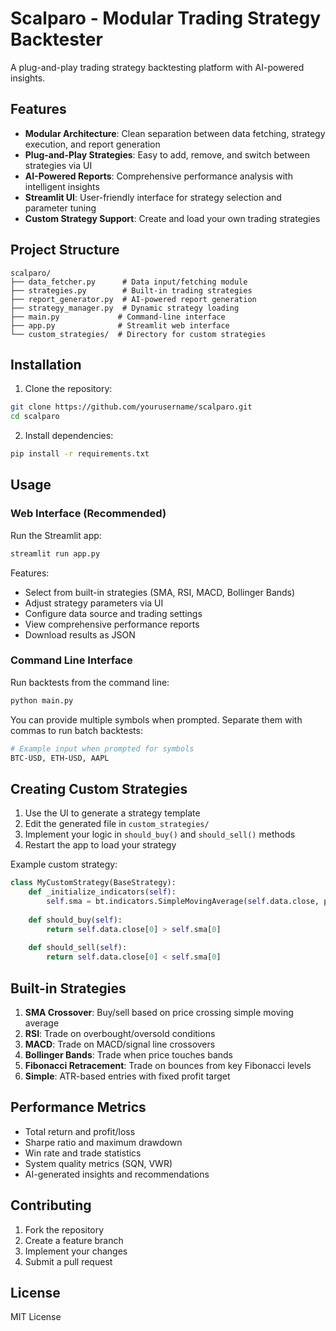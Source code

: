 # Scalparo - Modular Trading Strategy Backtester

A plug-and-play trading strategy backtesting platform with AI-powered insights.

## Features

- **Modular Architecture**: Clean separation between data fetching, strategy execution, and report generation
- **Plug-and-Play Strategies**: Easy to add, remove, and switch between strategies via UI
- **AI-Powered Reports**: Comprehensive performance analysis with intelligent insights
- **Streamlit UI**: User-friendly interface for strategy selection and parameter tuning
- **Custom Strategy Support**: Create and load your own trading strategies

## Project Structure

```
scalparo/
├── data_fetcher.py      # Data input/fetching module
├── strategies.py        # Built-in trading strategies
├── report_generator.py  # AI-powered report generation
├── strategy_manager.py  # Dynamic strategy loading
├── main.py             # Command-line interface
├── app.py              # Streamlit web interface
└── custom_strategies/  # Directory for custom strategies
```

## Installation

1. Clone the repository:
```bash
git clone https://github.com/yourusername/scalparo.git
cd scalparo
```

2. Install dependencies:
```bash
pip install -r requirements.txt
```

## Usage

### Web Interface (Recommended)

Run the Streamlit app:
```bash
streamlit run app.py
```

Features:
- Select from built-in strategies (SMA, RSI, MACD, Bollinger Bands)
- Adjust strategy parameters via UI
- Configure data source and trading settings
- View comprehensive performance reports
- Download results as JSON

### Command Line Interface

Run backtests from the command line:
```bash
python main.py
```
You can provide multiple symbols when prompted. Separate them with commas to run
batch backtests:
```bash
# Example input when prompted for symbols
BTC-USD, ETH-USD, AAPL
```

## Creating Custom Strategies

1. Use the UI to generate a strategy template
2. Edit the generated file in `custom_strategies/`
3. Implement your logic in `should_buy()` and `should_sell()` methods
4. Restart the app to load your strategy

Example custom strategy:
```python
class MyCustomStrategy(BaseStrategy):
    def _initialize_indicators(self):
        self.sma = bt.indicators.SimpleMovingAverage(self.data.close, period=20)
    
    def should_buy(self):
        return self.data.close[0] > self.sma[0]
    
    def should_sell(self):
        return self.data.close[0] < self.sma[0]
```

## Built-in Strategies

1. **SMA Crossover**: Buy/sell based on price crossing simple moving average
2. **RSI**: Trade on overbought/oversold conditions
3. **MACD**: Trade on MACD/signal line crossovers
4. **Bollinger Bands**: Trade when price touches bands
5. **Fibonacci Retracement**: Trade on bounces from key Fibonacci levels
6. **Simple**: ATR-based entries with fixed profit target

## Performance Metrics

- Total return and profit/loss
- Sharpe ratio and maximum drawdown
- Win rate and trade statistics
- System quality metrics (SQN, VWR)
- AI-generated insights and recommendations

## Contributing

1. Fork the repository
2. Create a feature branch
3. Implement your changes
4. Submit a pull request

## License

MIT License
